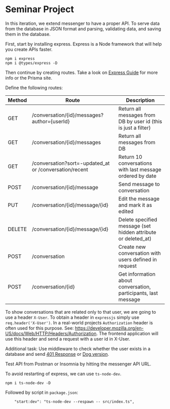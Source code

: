 # Seminar Project

In this iteration, we extend messenger to have a proper API. To serve data from the database in JSON format and parsing, validating data, and saving them in the database.

First, start by installing express. Express is a Node framework that will help you create APIs faster.

```
npm i express
npm i @types/express -D
```

Then continue by creating routes. Take a look on [Express Guide](https://expressjs.com/en/guide/routing.html) for more info or the Prisma site.

Define the following routes:

| Method | Route                                                    | Description                                                   |
|--------|----------------------------------------------------------|---------------------------------------------------------------|
| GET    | /conversation/{id}/messages?author={userId}              | Return all messages from DB by user id (this is just a filter)|
| GET    | /conversation/{id}/messages                              | Return all messages from DB                                   |
| GET    | /conversation?sort=-updated_at or /conversation/recent   | Return 10 conversations with last message ordered by date     |
| POST   | /conversation/{id}/message                               | Send message to conversation                                  |
| PUT    | /conversation/{id}/message/{id}                          | Edit the message and mark it as edited                        |
| DELETE | /conversation/{id}/message/{id}                          | Delete specified message (set hidden attribute or deleted_at) |
| POST   | /conversation                                            | Create new conversation with users defined in request         |
| POST   | /conversation/{id}                                       | Get information about conversation, participants, last message|

To show conversations that are related only to that user, we are going to use a header `X-User`. To obtain a header in `expressjs` simply
use `req.header('X-User')`. In a real-world projects `Authorization` header is often used for this purpose.
See: https://developer.mozilla.org/en-US/docs/Web/HTTP/Headers/Authorization.
The frontend application will use this header and send a request with a user id in X-User.

Additional task: Use middleware to check whether the user exists in a database and send [401 Response](https://http.cat/) or [Dog version](https://httpstatusdogs.com/).


Test API from Postman or Insomnia by hitting the messenger API URL.

To avoid restarting of express, we can use `ts-node-dev`.

```
npm i ts-node-dev -D
```

Followed by script in `package.json`:
```
    "start:dev": "ts-node-dev --respawn -- src/index.ts",
```
